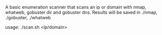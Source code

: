 A basic enumeration scanner that scans an ip or domain with nmap, whatweb, gobuster dir and gobuster dns. Results will be saved in ./nmap, ./gobuster, ./whatweb 

usage: ./scan.sh <ip/domain>
